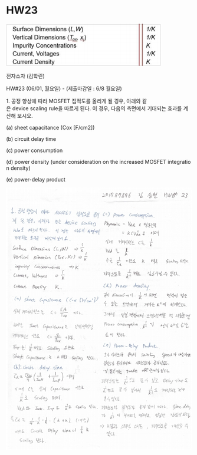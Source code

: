 # HW23

![HW23%20eeb4d3f0f5b14e5797a2d8e8718968e1/picture6.jpeg](HW23%20eeb4d3f0f5b14e5797a2d8e8718968e1/picture6.jpeg)

전자소자 (김학린)

HW#23 (06/01, 월요일) - (제출마감일 : 6/8 월요일)

1. 공정 향상에 따라 MOSFET 집적도를 올리게 될 경우, 아래와 같은 device scaling rule을 따르게 된다. 이 경우, 다음의 측면에서 기대되는 효과를 계산해 보시오.

(a) sheet capacitance (Cox [F/cm2])

(b) circuit delay time

(c) power consumption

(d) power density (under consideration on the increased MOSFET integration density)

(e) power-delay product

![01](images/HW23/image1.jpg)